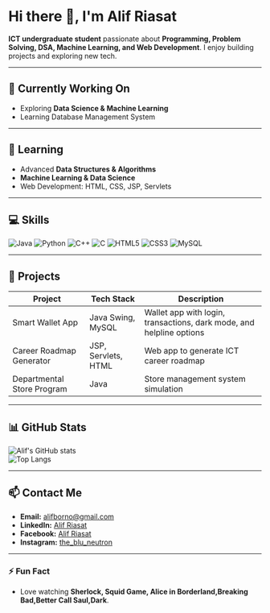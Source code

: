# Hi there 👋, I'm Alif Riasat

**ICT undergraduate student** passionate about **Programming, Problem Solving, DSA, Machine Learning, and Web Development**. I enjoy building projects and exploring new tech.

---

## 🔭 Currently Working On
- Exploring **Data Science & Machine Learning**
- Learning Database Management System

---

## 🌱 Learning
- Advanced **Data Structures & Algorithms**
- **Machine Learning & Data Science**
- Web Development: HTML, CSS, JSP, Servlets

---

## 💻 Skills
![Java](https://img.shields.io/badge/Java-ED8B00?style=for-the-badge&logo=java&logoColor=white)
![Python](https://img.shields.io/badge/Python-3776AB?style=for-the-badge&logo=python&logoColor=white)
![C++](https://img.shields.io/badge/C++-00599C?style=for-the-badge&logo=c%2B%2B&logoColor=white)
![C](https://img.shields.io/badge/C-00599C?style=for-the-badge&logo=c&logoColor=white)
![HTML5](https://img.shields.io/badge/HTML5-E34F26?style=for-the-badge&logo=html5&logoColor=white)
![CSS3](https://img.shields.io/badge/CSS3-1572B6?style=for-the-badge&logo=css3&logoColor=white)
![MySQL](https://img.shields.io/badge/MySQL-4479A1?style=for-the-badge&logo=mysql&logoColor=white)

---

## 📂 Projects
| Project | Tech Stack | Description |
|---------|------------|-------------|
| Smart Wallet App | Java Swing, MySQL | Wallet app with login, transactions, dark mode, and helpline options |
| Career Roadmap Generator | JSP, Servlets, HTML | Web app to generate ICT career roadmap |
| Departmental Store Program | Java | Store management system simulation |

---

## 📊 GitHub Stats
![Alif's GitHub stats](https://github-readme-stats.vercel.app/api?username=Alif-Riasat&show_icons=true&theme=radical&count_private=true)  
![Top Langs](https://github-readme-stats.vercel.app/api/top-langs/?username=Alif-Riasat&layout=compact&theme=radical)

---

## 📫 Contact Me
- **Email:** alifborno@gmail.com  
- **LinkedIn:** [Alif Riasat](https://www.linkedin.com/in/alif-riasat-b72901229/)  
- **Facebook:** [Alif Riasat](https://www.facebook.com/alif.riasat.5)  
- **Instagram:** [the_blu_neutron](https://www.instagram.com/the_blu_neutron/)  
 
---

### ⚡ Fun Fact
- Love watching **Sherlock, Squid Game, Alice in Borderland,Breaking Bad,Better Call Saul,Dark**.

